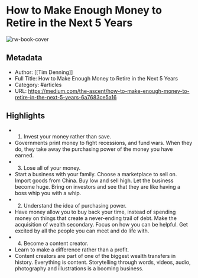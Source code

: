 # How to Make Enough Money to Retire in the Next 5 Years

![rw-book-cover](https://readwise-assets.s3.amazonaws.com/static/images/article2.74d541386bbf.png)

## Metadata
- Author: [[Tim Denning]]
- Full Title: How to Make Enough Money to Retire in the Next 5 Years
- Category: #articles
- URL: https://medium.com/the-ascent/how-to-make-enough-money-to-retire-in-the-next-5-years-6a7683ce5a16

## Highlights
- 1. Invest your money rather than save.
- Governments print money to fight recessions, and fund wars. When they do, they take away the purchasing power of the money you have earned.
- 3. Lose all of your money.
- Start a business with your family. Choose a marketplace to sell on. Import goods from China. Buy low and sell high. Let the business become huge. Bring on investors and see that they are like having a boss whip you with a whip.
- 2. Understand the idea of purchasing power.
- Have money allow you to buy back your time, instead of spending money on things that create a never-ending trail of debt. Make the acquisition of wealth secondary. Focus on how you can be helpful. Get excited by all the people you can meet and do life with.
- 4. Become a content creator.
- Learn to make a difference rather than a profit.
- Content creators are part of one of the biggest wealth transfers in history. Everything is content. Storytelling through words, videos, audio, photography and illustrations is a booming business.
